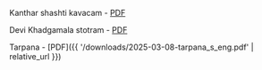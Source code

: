 Kanthar shashti kavacam - [PDF](/downloads/2025-02-07-kanthar-sashti-kavasam.pdf)

Devi Khadgamala stotram - [PDF](/downloads/2025-03-08-Devi-Khadgamala-Stotram-eng.pdf)

Tarpana - [PDF]({{ '/downloads/2025-03-08-tarpana_s_eng.pdf' | relative_url }})

